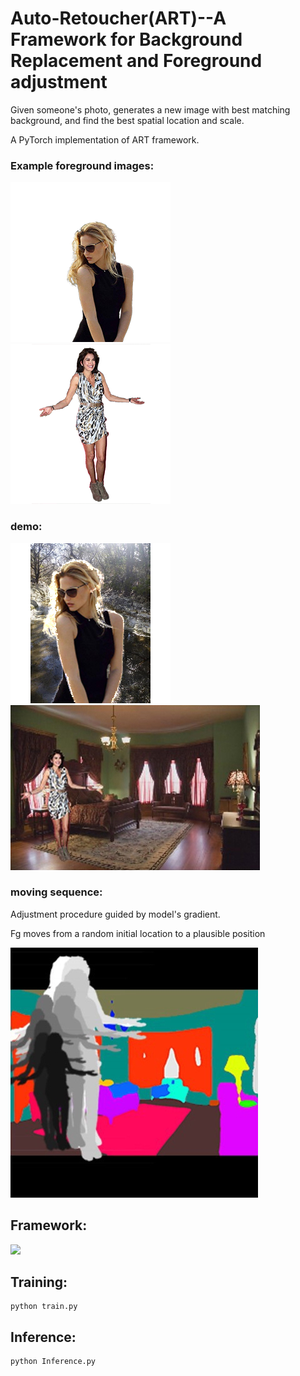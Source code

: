 # Auto-Retoucher(ART)--A Framework for Background Replacement and Foreground adjustment
Given someone's photo, generates a new image with best matching background, and find the best spatial location and scale.

A PyTorch implementation of ART framework.

### Example foreground images:

![resource/test_1.png](resource/test_1.png)
![resource/test_2.png](resource/test_2.png)

### demo:
![resource/result1.png](resource/demo2.png)
![resource/result1.png](resource/result1.png)

### moving sequence:
Adjustment procedure guided by model's gradient. 

Fg moves from a random initial location to a plausible position

![resource/result1_seq.png](resource/result1_seq.png)


## Framework:
![](resource/.jpg)


## Training:

```
python train.py
```

## Inference:

```
python Inference.py
```
